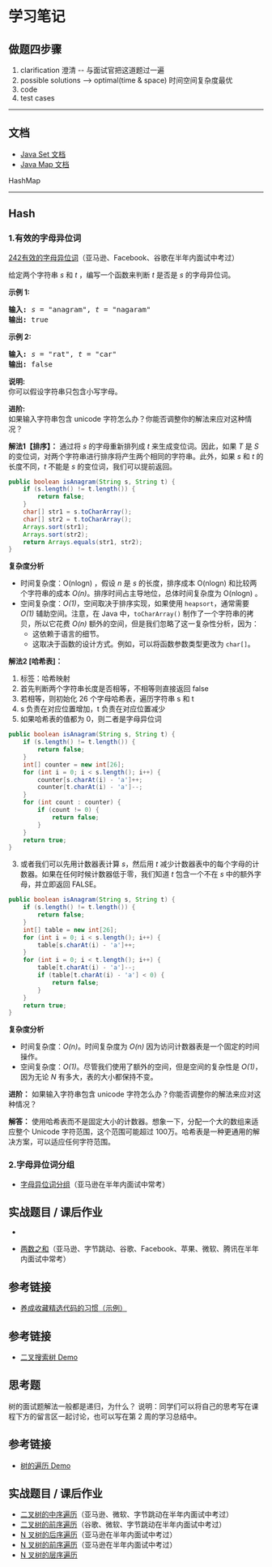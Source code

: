 # 学习笔记

## 做题四步骤
1. clarification 澄清 -- 与面试官把这道题过一遍
2. possible solutions --> optimal(time & space) 时间空间复杂度最优
3. code
4. test cases
---
## 文档
- [Java Set 文档](http://docs.oracle.com/en/java/javase/12/docs/api/java.base/java/util/Set.html)
- [Java Map 文档](http://docs.oracle.com/en/java/javase/12/docs/api/java.base/java/util/Map.html)

HashMap

---
## Hash
### 1.有效的字母异位词
[242有效的字母异位词](https://leetcode-cn.com/problems/valid-anagram/description/)（亚马逊、Facebook、谷歌在半年内面试中考过）
<p>给定两个字符串 <em>s</em> 和 <em>t</em> ，编写一个函数来判断 <em>t</em> 是否是 <em>s</em> 的字母异位词。</p>
<p><strong>示例&nbsp;1:</strong></p>
<pre><strong>输入:</strong> <em>s</em> = &quot;anagram&quot;, <em>t</em> = &quot;nagaram&quot;
<strong>输出:</strong> true
</pre>
<p><strong>示例 2:</strong></p>
<pre><strong>输入:</strong> <em>s</em> = &quot;rat&quot;, <em>t</em> = &quot;car&quot;
<strong>输出: </strong>false</pre>
<p><strong>说明:</strong><br>
你可以假设字符串只包含小写字母。</p>
<p><strong>进阶:</strong><br>如果输入字符串包含 unicode 字符怎么办？你能否调整你的解法来应对这种情况？</p>

**解法1【排序】：**
通过将 *s* 的字母重新排列成 *t* 来生成变位词。因此，如果 *T* 是 *S* 的变位词，对两个字符串进行排序将产生两个相同的字符串。此外，如果 *s* 和 *t* 的长度不同，*t* 不能是 *s* 的变位词，我们可以提前返回。
```Java []
public boolean isAnagram(String s, String t) {
    if (s.length() != t.length()) {
        return false;
    }
    char[] str1 = s.toCharArray();
    char[] str2 = t.toCharArray();
    Arrays.sort(str1);
    Arrays.sort(str2);
    return Arrays.equals(str1, str2);
}
```
**复杂度分析**

* 时间复杂度：O(nlogn) ，假设 *n* 是 *s* 的长度，排序成本 O(nlogn) 和比较两个字符串的成本 *O(n)*。排序时间占主导地位，总体时间复杂度为 O(nlogn) 。
* 空间复杂度：*O(1)*，空间取决于排序实现，如果使用 `heapsort`，通常需要 *O(1)* 辅助空间。注意，在 Java 中，`toCharArray()` 制作了一个字符串的拷贝，所以它花费 *O(n)* 额外的空间，但是我们忽略了这一复杂性分析，因为：
	* 这依赖于语言的细节。              
	* 这取决于函数的设计方式。例如，可以将函数参数类型更改为 `char[]`。

**解法2 [哈希表]：**
1. 标签：哈希映射
2. 首先判断两个字符串长度是否相等，不相等则直接返回 false
3. 若相等，则初始化 26 个字母哈希表，遍历字符串 s 和 t
4. s 负责在对应位置增加，t 负责在对应位置减少
6. 如果哈希表的值都为 0，则二者是字母异位词

```Java []
public boolean isAnagram(String s, String t) {
    if (s.length() != t.length()) {
        return false;
    }
    int[] counter = new int[26];
    for (int i = 0; i < s.length(); i++) {
        counter[s.charAt(i) - 'a']++;
        counter[t.charAt(i) - 'a']--;
    }
    for (int count : counter) {
        if (count != 0) {
            return false;
        }
    }
    return true;
}
```

3. 或者我们可以先用计数器表计算 *s*，然后用 *t* 减少计数器表中的每个字母的计数器。如果在任何时候计数器低于零，我们知道 *t* 包含一个不在 *s* 中的额外字母，并立即返回 FALSE。
```Java []
public boolean isAnagram(String s, String t) {
    if (s.length() != t.length()) {
        return false;
    }
    int[] table = new int[26];
    for (int i = 0; i < s.length(); i++) {
        table[s.charAt(i) - 'a']++;
    }
    for (int i = 0; i < t.length(); i++) {
        table[t.charAt(i) - 'a']--;
        if (table[t.charAt(i) - 'a'] < 0) {
            return false;
        }
    }
    return true;
}
```

**复杂度分析**

* 时间复杂度：*O(n)*。时间复杂度为 *O(n)* 因为访问计数器表是一个固定的时间操作。 
* 空间复杂度：*O(1)*。尽管我们使用了额外的空间，但是空间的复杂性是 *O(1)*，因为无论 *N* 有多大，表的大小都保持不变。 

**进阶：**
如果输入字符串包含 unicode 字符怎么办？你能否调整你的解法来应对这种情况？

**解答：**
使用哈希表而不是固定大小的计数器。想象一下，分配一个大的数组来适应整个 Unicode 字符范围，这个范围可能超过 100万。哈希表是一种更通用的解决方案，可以适应任何字符范围。



### 2.字母异位词分组
- [字母异位词分组](https://leetcode-cn.com/problems/group-anagrams/)（亚马逊在半年内面试中常考）




## 实战题目 / 课后作业

- 

- [两数之和](https://leetcode-cn.com/problems/two-sum/description/)（亚马逊、字节跳动、谷歌、Facebook、苹果、微软、腾讯在半年内面试中常考）

## 参考链接

- [养成收藏精选代码的习惯（示例）](http://shimo.im/docs/R6g9WJV89QkHrDhr)





## 参考链接

- [二叉搜索树 Demo](https://visualgo.net/zh/bst)

## 思考题

树的面试题解法一般都是递归，为什么？
说明：同学们可以将自己的思考写在课程下方的留言区一起讨论，也可以写在第 2 周的学习总结中。





## 参考链接

- [树的遍历 Demo](https://visualgo.net/zh/bst)

## 实战题目 / 课后作业

- [二叉树的中序遍历](https://leetcode-cn.com/problems/binary-tree-inorder-traversal/)（亚马逊、微软、字节跳动在半年内面试中考过）
- [二叉树的前序遍历](https://leetcode-cn.com/problems/binary-tree-preorder-traversal/)（谷歌、微软、字节跳动在半年内面试中考过）
- [N 叉树的后序遍历](https://leetcode-cn.com/problems/n-ary-tree-postorder-traversal/)（亚马逊在半年内面试中考过）
- [N 叉树的前序遍历](https://leetcode-cn.com/problems/n-ary-tree-preorder-traversal/description/)（亚马逊在半年内面试中考过）
- [N 叉树的层序遍历](https://leetcode-cn.com/problems/n-ary-tree-level-order-traversal/)